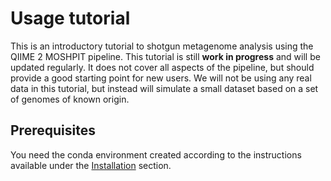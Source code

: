 # Usage tutorial
This is an introductory tutorial to shotgun metagenome analysis using the QIIME 2 MOSHPIT pipeline. 
This tutorial is still **work in progress** and will be updated regularly. It does not cover all aspects of the pipeline, 
but should provide a good starting point for new users. We will not be using any real data in this tutorial, but instead 
will simulate a small dataset based on a set of genomes of known origin.

## Prerequisites
You need the conda environment created according to the instructions available under the [Installation](#installation) section.